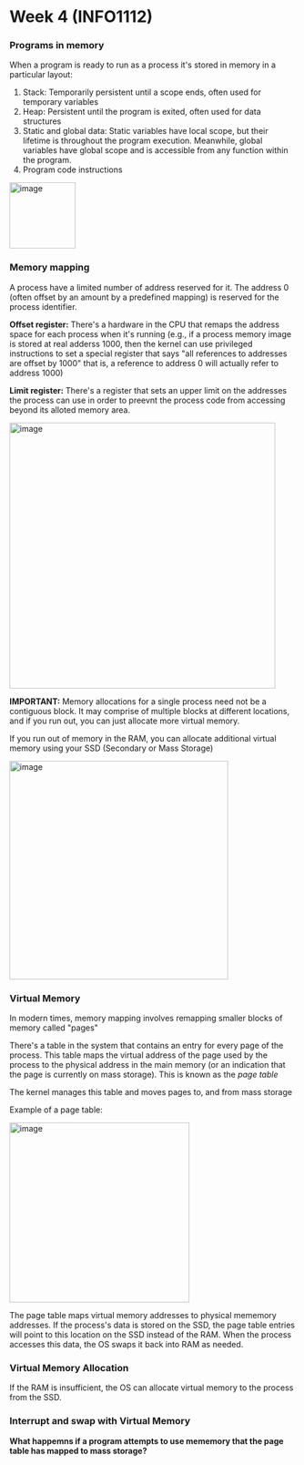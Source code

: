 # Week 4 (INFO1112)

### Programs in memory

When a program is ready to run as a process it's stored in memory in a particular layout:

1. Stack: Temporarily persistent until a scope ends, often used for temporary variables
2. Heap: Persistent until the program is exited, often used for data structures
3. Static and global data: Static variables have local scope, but their lifetime is throughout the program execution. Meanwhile, global variables have global scope and is accessible from any function within the program.
4. Program code instructions

<img width="116" alt="image" src="https://github.com/user-attachments/assets/ce0a61da-75b9-439a-a6d5-f605e477cb41">

### Memory mapping

A process have a limited number of address reserved for it. The address 0 (often offset by an amount by a predefined mapping) is reserved for the process identifier.

**Offset register:** There's a hardware in the CPU that remaps the address space for each process when it's running (e.g., if a process memory image is stored at real adderss 1000, then the kernel can use privileged instructions to set a special register that says "all references to addresses are offset by 1000" that is, a reference to address 0 will actually refer to address 1000)

**Limit register:** There's a register that sets an upper limit on the addresses the process can use in order to preevnt the process code from accessing beyond its alloted memory area.

<img width="467" alt="image" src="https://github.com/user-attachments/assets/e578cac4-15b5-4deb-95a4-17cc09afad38">

**IMPORTANT:** Memory allocations for a single process need not be a contiguous block. It may comprise of multiple blocks at different locations, and if you run out, you can just allocate more virtual memory.

If you run out of memory in the RAM, you can allocate additional virtual memory using your SSD (Secondary or Mass Storage)

<img width="384" alt="image" src="https://github.com/user-attachments/assets/b5081cfe-54a6-4db5-907e-911cbdada6e6">

### Virtual Memory

In modern times, memory mapping involves remapping smaller blocks of memory called "pages"

There's a table in the system that contains an entry for every page of the process. This table maps the virtual address of the page used by the process to the physical address in the main memory (or an indication that the page is currently on mass storage). This is known as the _page table_

The kernel manages this table and moves pages to, and from mass storage

Example of a page table:

<img width="316" alt="image" src="https://github.com/user-attachments/assets/a62a1a76-b603-4ac7-a900-5c65f5ac02ae">

The page table maps virtual memory addresses to physical mememory addresses. If the process's data is stored on the SSD, the page table entries will point to this location on the SSD instead of the RAM. When the process accesses this data, the OS swaps it back into RAM as needed.

### Virtual Memory Allocation

If the RAM is insufficient, the OS can allocate virtual memory to the process from the SSD.

### Interrupt and swap with Virtual Memory

**What happemns if a program attempts to use mememory that the page table has mapped to mass storage?**


